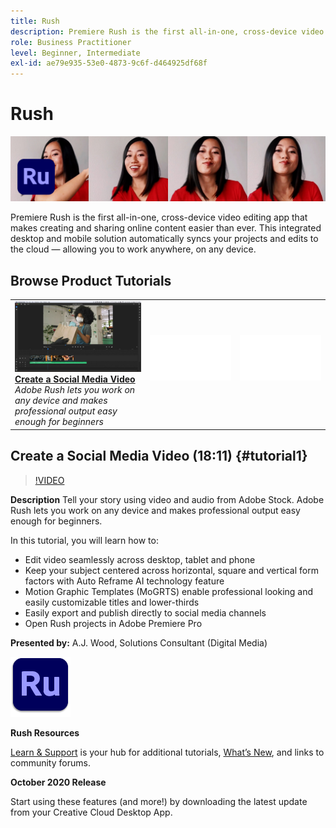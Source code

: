 ```yaml
---
title: Rush
description: Premiere Rush is the first all-in-one, cross-device video editing app that makes creating and sharing online content easier than ever
role: Business Practitioner
level: Beginner, Intermediate
exl-id: ae79e935-53e0-4873-9c6f-d464925df68f
---
```

# Rush

![Tutorial Hero Image](../assets/Rush.jpg)

Premiere Rush is the first all-in-one, cross-device video editing app that makes creating and sharing online content easier than ever. This integrated desktop and mobile solution automatically syncs your projects and edits to the cloud — allowing you to work anywhere, on any device.

## Browse Product Tutorials

<table style="table-layout:fixed">
<tr>
 <td>
   <a href="rush.md#tutorial1">
      <img alt="Create a Social Media Video" src="../assets/rush_socialMediaAd_wood_thumbnail.jpg" />
   </a>
    <div>
   <a href="rush.md#tutorial1"><strong>Create a Social Media Video</strong></a>
    </div>
    <em>Adobe Rush lets you work on any device and makes professional output easy enough for beginners</em>
    <br>
  </td>
  <td>
    <img alt="Spacer" src="../assets/Whitespacer.png" />
    <div>
    <br>
  </td>
  <td>
    <img alt="Spacer" src="../assets/Whitespacer.png" />
    <div>
    <br>
  </td>
</tr>
</table>

## Create a Social Media Video (18:11) {#tutorial1}

>[!VIDEO](https://video.tv.adobe.com/v/326900?hidetitle=true)

**Description**
Tell your story using video and audio from Adobe Stock. Adobe Rush lets you work on any device and makes professional output easy enough for beginners. 

In this tutorial, you will learn how to:
* Edit video seamlessly across desktop, tablet and phone
* Keep your subject centered across horizontal, square and vertical form factors with Auto Reframe AI technology feature
* Motion Graphic Templates (MoGRTS) enable professional looking and easily customizable titles and lower-thirds
* Easily export and publish directly to social media channels
* Open Rush projects in Adobe Premiere Pro

**Presented by:**
A.J. Wood, Solutions Consultant (Digital Media)

![Rush Logo](../assets/ru_appicon_96.png)

**Rush Resources**

[Learn & Support](https://helpx.adobe.com/support/premiere-rush.html) is your hub for additional tutorials, [What’s New](https://helpx.adobe.com/premiere-rush/user-guide.html/premiere-rush/help/whats-new.ug.html), and links to community forums.

**October 2020 Release**

Start using these features (and more!) by downloading the latest update from your Creative Cloud Desktop App.
